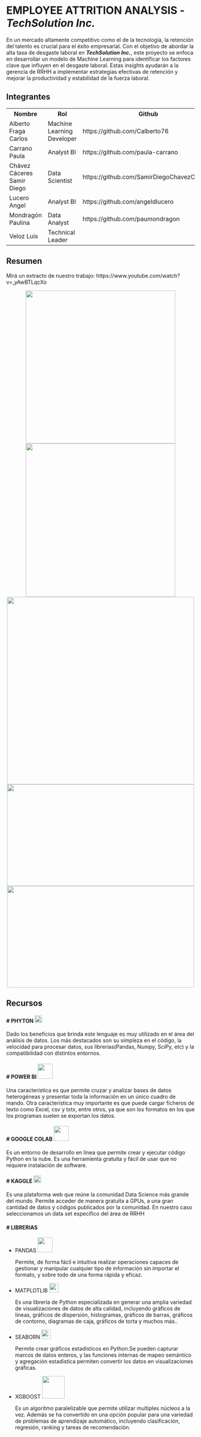
# EMPLOYEE ATTRITION ANALYSIS - **_TechSolution Inc._** 

En un mercado altamente competitivo como el de la tecnología, la retención del talento es crucial para el éxito empresarial. Con el objetivo de abordar la alta tasa de desgaste laboral en **_TechSolution Inc._**, este proyecto se enfoca en desarrollar un modelo de Machine Learning para identificar los factores clave que influyen en el desgaste laboral. Estas insights ayudarán a la gerencia de RRHH a implementar estrategias efectivas de retención y mejorar la productividad y estabilidad de la fuerza laboral.

<h2> Integrantes</h2>

<table align="center">
<tr>
<th>Nombre</th>
<th>Rol</th>
<th>Github</th>
</tr>
  <tr>
    <td>Alberto Fraga Carlos </td>
    <td>Machine Learning Developer</td>
    <td>https://github.com/Calberto76</td>
  </tr>
  <tr>
    <td>Carrano Paula</td>
    <td>Analyst BI</td>
    <td>https://github.com/paula-carrano</td>
  </tr>
  <tr>
    <td>Chávez Cáceres Samir Diego </td>
    <td>Data Scientist</td>
    <td>https://github.com/SamirDiegoChavezCaceres</td>
  </tr>
  <tr>
    <td>Lucero Angel</td>
    <td>Analyst BI</td>
    <td>https://github.com/angeldlucero</td>
  </tr>
  <tr>
    <td>Mondragón Paulina</td>
    <td>Data Analyst</td>
    <td>https://github.com/paumondragon</td>
  </tr
    <tr>
    <td>Veloz Luis</td>
    <td>Technical Leader</td>
    <td></td>
  </tr>
</table>

<h2>Resumen </h2>
<p>Mirá un extracto de nuestro trabajo:  https://www.youtube.com/watch?v=_yAwBTLqcXo</p>

<div align="center">
  <img src="https://github.com/No-Country/c16-101-t-data-bi/assets/65313769/5ed569c7-05dd-404e-981d-cad603336547" width="400px" height="408.61px"</img> 
  <img src="https://github.com/No-Country/c16-101-t-data-bi/assets/65313769/d6015d7f-ea79-4bfb-b408-4d6c5118925d" width="400px" height="408.61px"</img>
</div>
<div align="center">
  <img src="https://github.com/No-Country/c16-101-t-data-bi/assets/65313769/8f754005-e6e4-4e9b-9866-90925b77898b" width="500px"</img>
</div>
<div align="center">
  <img src="https://github.com/No-Country/c16-101-t-data-bi/assets/65313769/815334aa-5465-437a-8bf7-f79e9a43f7f5" width="500px" height="271"</img>
  <img src="https://github.com/No-Country/c16-101-t-data-bi/assets/65313769/340e0663-53fc-4554-a2cc-7288b8973ce3" width="500px" height="271"</img>
</div>

<h2> Recursos</h2>

  <h4> # PHYTON <img src="https://github.com/No-Country/c16-101-t-data-bi/assets/65313769/7f2b93a2-3f5b-447e-9dad-2a73c81910b6" width="20px"</img></h4>
  <p>Dado los beneficios que brinda este lenguaje es muy utilizado en el área del análisis de datos. Los más destacados son su simpleza en el código, la velocidad para procesar datos,
sus librerias(Pandas, Numpy, SciPy, etc) y la compatibilidad con distintos entornos. </p>


  <h4> # POWER BI <img src="https://github.com/No-Country/c16-101-t-data-bi/assets/65313769/ebcfe174-0dbd-4d56-bbb6-38f9be5e9f46" width="40px"</img></h4></h4>
  <p>Una característica es que permite cruzar y analizar bases de datos heterogéneas y presentar toda la información en un único cuadro de mando. Otra característica muy importante es que puede cargar ficheros de texto como Excel, csv y txtx, entre otros, ya que son los formatos en los que los programas suelen se exportan los datos.</p>
  
  <h4> # GOOGLE COLAB <img src="https://github.com/No-Country/c16-101-t-data-bi/assets/65313769/e1900b1f-a2da-4b44-9ce9-60463cd80581" width="40px"</img></h4>
  <p> Es un entorno de desarrollo en línea que permite crear y ejecutar código Python en la nube. Es una herramienta gratuita y fácil de usar que no requiere instalación de software.</p>

  <h4> # KAGGLE <img src="https://github.com/No-Country/c16-101-t-data-bi/assets/65313769/778e77fb-1a05-4596-aadc-931f0fbaf398" width="20px"</img></h4>
  <p>Es una plataforma web que reúne la comunidad Data Science más grande del mundo. Permite acceder de manera gratuita a GPUs, a una gran cantidad de datos y códigos publicados por la comunidad. En nuestro caso seleccionamos un data set especifico del área de RRHH</p>

  <h4> # LIBRERIAS </h4>
        <ul>
          <li>PANDAS <img src="https://github.com/No-Country/c16-101-t-data-bi/assets/65313769/e5e6fc81-f7d3-43ca-b774-5201f8cd91b4" width="40px"</img>
            <p>Permite, de forma fácil e intuitiva realizar operaciones capaces de gestionar y manipular cualquier tipo de información sin importar el formato, y sobre todo de una forma                 rápida y eficaz. 
            </p>
          </li>
          <li>MATPLOTLIB <img src="https://github.com/No-Country/c16-101-t-data-bi/assets/65313769/1124083d-6ef4-4076-8ba1-0972ed7f511f" width="25px"</img>
            <p>Es una librería de Python especializada en generar una amplia variedad de visualizaciones de datos de alta calidad, incluyendo gráficos de líneas, gráficos de dispersión, histogramas, gráficos de barras, gráficos de contorno, diagramas de caja, gráficos de torta y muchos más..
            </p>
          </li>
          <li>SEABORN <img src="https://github.com/No-Country/c16-101-t-data-bi/assets/65313769/e4f44a82-3937-4db8-8d4c-c496c60fd06f" width="25px"</img>
            <p>Permite crear gráficos estadísticos en Python.Se pueden capturar marcos de datos enteros, y las funciones internas de mapeo semántico y agregación estadística permiten convertir los datos en visualizaciones gráficas. </p>
          </li>
          <li>XGBOOST <img src="https://github.com/No-Country/c16-101-t-data-bi/assets/65313769/bcc7596a-572b-42af-a4e6-0135e4b24b1c" width="60px"</img>
            <p>Es un algoritmo paralelizable que permite utilizar multiples núcleos a la vez. Además se ha convertido en una opción popular para una variedad de problemas de aprendizaje automático, incluyendo clasificación, regresión, ranking y tareas de recomendación. </p>
          </li>
        </ul>
